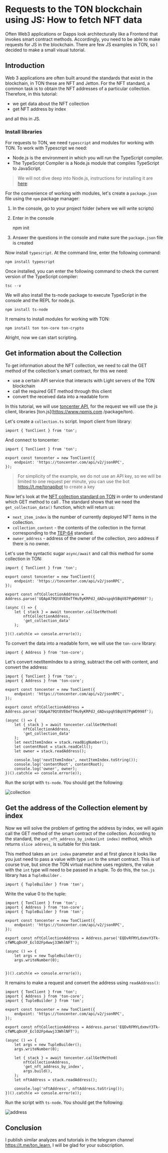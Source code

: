 # Requests to the TON blockchain using JS: How to fetch NFT data

Often Web3 applications or Dapps look architecturally like a Frontend that invokes smart contract methods. Accordingly, you need to be able to make requests for JS in the blockchain. There are few JS examples in TON, so I decided to make a small visual tutorial.

## Introduction

Web 3 applications are often built around the standards that exist in the blockchain, in TON these are NFT and Jetton. For the NFT standard, a common task is to obtain the NFT addresses of a particular collection. Therefore, in this tutorial:

  - we get data about the NFT collection
  - get NFT address by index
 
and all this in JS.

### Install libraries

For requests to TON, we need `typescript` and modules for working with TON.
To work with Typescript we need:
- Node.js is the environment in which you will run the TypeScript compiler.
- The TypeScript Compiler is a Node.js module that compiles TypeScript to JavaScript.

> We will not dive deep into Node.js, instructions for installing it are [here](https://nodejs.org/en/download/):

For the convenience of working with modules, let's create a `package.json` file using the `npm` package manager:
1. In the console, go to your project folder (where we will write scripts)
2. Enter in the console


	npm init

3. Answer the questions in the console and make sure the `package.json` file is created

Now install `typescript`. At the command line, enter the following command:

	npm install typescript

Once installed, you can enter the following command to check the current version of the TypeScript compiler:

	tsc --v

We will also install the ts-node package to execute TypeScript in the console and the REPL for node.js.

	npm install ts-node

It remains to install modules for working with TON:

	npm install ton ton-core ton-crypto

Alright, now we can start scripting.

## Get information about the Collection

To get information about the NFT collection, we need to call the GET method of the collection's smart contract, for this we need:
- use a certain API service that interacts with Light servers of the TON blockchain
- call the required GET method through this client
- convert the received data into a readable form

In this tutorial, we will use [toncenter API](https://github.com/toncenter/ton-http-api), for the request we will use the js client, libraries [ton.js](https://www.npmjs.com /package/ton).

Let's create a `collection.ts` script. Import client from library:

	import { TonClient } from 'ton';
	
And connect to toncenter:

	import { TonClient } from 'ton';

	export const toncenter = new TonClient({
		endpoint: 'https://toncenter.com/api/v2/jsonRPC',
	});
	
> For simplicity of the example, we do not use an API key, so we will be limited to one request per minute, you can use the bot https://t.me/tonapibot to create a key

Now let's look at the [NFT collection standard on TON](https://github.com/ton-blockchain/TEPs/blob/master/text/0062-nft-standard.md) in order to understand which GET method to call . The standard shows that we need the `get_collection_data()` function, which will return us:

- `next_item_index` is the number of currently deployed NFT items in the collection.
- `collection_content` - the contents of the collection in the format corresponding to the [TEP-64](https://github.com/ton-blockchain/TEPs/blob/master/text/0064-token-data-standard.md) standard.
- `owner_address` - address of the owner of the collection, zero address if there is no owner.

Let's use the syntactic sugar `async/await` and call this method for some collection in TON:

	import { TonClient } from 'ton';

	export const toncenter = new TonClient({
		endpoint: 'https://toncenter.com/api/v2/jsonRPC',
	});

	export const nftCollectionAddress = Address.parse('UQApA79Qt8VEOeTfHu9yKRPdJ_dADvspqh5BqV87PgWD998f');

	(async () => {
		let { stack } = await toncenter.callGetMethod(
			nftCollectionAddress, 
			'get_collection_data'
		);

	})().catch(e => console.error(e));
	
To convert the data into a readable form, we will use the `ton-core` library:

	import { Address } from 'ton-core';
	
Let's convert nextItemIndex to a string, subtract the cell with content, and convert the address:

	import { TonClient } from 'ton';
	import { Address } from 'ton-core';

	export const toncenter = new TonClient({
		endpoint: 'https://toncenter.com/api/v2/jsonRPC',
	});

	export const nftCollectionAddress = Address.parse('UQApA79Qt8VEOeTfHu9yKRPdJ_dADvspqh5BqV87PgWD998f');

	(async () => {
		let { stack } = await toncenter.callGetMethod(
			nftCollectionAddress, 
			'get_collection_data'
		);
		let nextItemIndex = stack.readBigNumber();
		let contentRoot = stack.readCell();
		let owner = stack.readAddress();

		console.log('nextItemIndex', nextItemIndex.toString());
		console.log('contentRoot', contentRoot);
		console.log('owner', owner);
	})().catch(e => console.error(e));
	
Run the script with `ts-node`. You should get the following:

![collection](./img/1.png)

## Get the address of the Collection element by index

Now we will solve the problem of getting the address by index, we will again call the GET method of the smart contract of the collection. According to the standard, the `get_nft_address_by_index(int index)` method, which returns `slice address`, is suitable for this task.

This method takes an `int index` parameter and at first glance it looks like you just need to pass a value with type `int` to the smart contract. This is of course true, but since the TON virtual machine uses registers, the value with the `int` type will need to be passed in a tuple. To do this, the `ton.js` library has a `TupleBuilder` .

	import { TupleBuilder } from 'ton';

Write the value 0 to the tuple:

	import { TonClient } from 'ton';
	import { Address } from 'ton-core';
	import { TupleBuilder } from 'ton';

	export const toncenter = new TonClient({
		endpoint: 'https://toncenter.com/api/v2/jsonRPC',
	});

	export const nftCollectionAddress = Address.parse('EQDvRFMYLdxmvY3Tk-cfWMLqDnXF_EclO2Fp4wwj33WhlNFT');

	(async () => {
		let args = new TupleBuilder();
		args.writeNumber(0);


	})().catch(e => console.error(e));

It remains to make a request and convert the address using `readAddress()`:

	import { TonClient } from 'ton';
	import { Address } from 'ton-core';
	import { TupleBuilder } from 'ton';

	export const toncenter = new TonClient({
		endpoint: 'https://toncenter.com/api/v2/jsonRPC',
	});

	export const nftCollectionAddress = Address.parse('EQDvRFMYLdxmvY3Tk-cfWMLqDnXF_EclO2Fp4wwj33WhlNFT');

	(async () => {
		let args = new TupleBuilder();
		args.writeNumber(0);

		let { stack } = await toncenter.callGetMethod(
			nftCollectionAddress, 
			'get_nft_address_by_index',
			args.build(),
		);
		let nftAddress = stack.readAddress();

		console.log('nftAddress', nftAddress.toString());
	})().catch(e => console.error(e));

Run the script with `ts-node`. You should get the following:

![address](./img/2.png)

## Conclusion

I publish similar analyzes and tutorials in the telegram channel https://t.me/ton_learn, I will be glad for your subscription.

